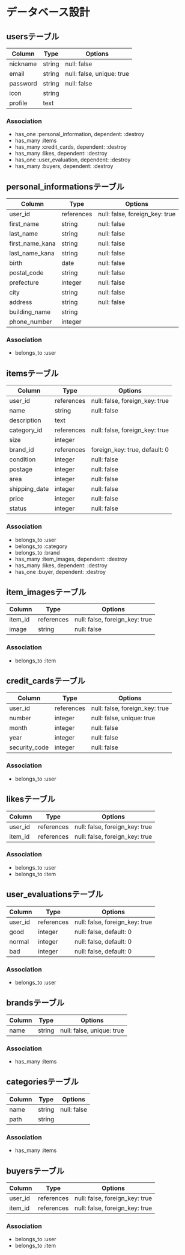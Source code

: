 # データベース設計
## usersテーブル
|Column|Type|Options|
|------|----|-------|
|nickname|string|null: false|
|email|string|null: false, unique: true|
|password|string|null: false|
|icon|string||
|profile|text||

### Association
- has_one :personal_information, dependent: :destroy
- has_many :items
- has_many :credit_cards, dependent: :destroy
- has_many :likes, dependent: :destroy
- has_one :user_evaluation, dependent: :destroy
- has_many :buyers, dependent: :destroy

## personal_informationsテーブル
|Column|Type|Options|
|------|----|-------|
|user_id|references|null: false, foreign_key: true|
|first_name|string|null: false|
|last_name|string|null: false|
|first_name_kana|string|null: false|
|last_name_kana|string|null: false|
|birth|date|null: false|
|postal_code|string|null: false|
|prefecture|integer|null: false|
|city|string|null: false|
|address|string|null: false|
|building_name|string||
|phone_number|integer||

### Association
- belongs_to :user

## itemsテーブル
|Column|Type|Options|
|------|----|-------|
|user_id|references|null: false, foreign_key: true|
|name|string|null: false|
|description|text||
|category_id|references|null: false, foreign_key: true|
|size|integer||
|brand_id|references|foreign_key: true, default: 0|
|condition|integer|null: false|
|postage|integer|null: false|
|area|integer|null: false|
|shipping_date|integer|null: false|
|price|integer|null: false|
|status|integer|null: false|

### Association
- belongs_to :user
- belongs_to :category
- belongs_to :brand
- has_many :item_images, dependent: :destroy
- has_many :likes, dependent: :destroy
- has_one :buyer, dependent: :destroy

## item_imagesテーブル
|Column|Type|Options|
|------|----|-------|
|item_id|references|null: false, foreign_key: true|
|image|string|null: false|

### Association
- belongs_to :item

## credit_cardsテーブル
|Column|Type|Options|
|------|----|-------|
|user_id|references|null: false, foreign_key: true|
|number|integer|null: false, unique: true|
|month|integer|null: false|
|year|integer|null: false|
|security_code|integer|null: false|

### Association
- belongs_to :user

## likesテーブル
|Column|Type|Options|
|------|----|-------|
|user_id|references|null: false, foreign_key: true|
|item_id|references|null: false, foreign_key: true|

### Association
- belongs_to :user
- belongs_to :item

## user_evaluationsテーブル
|Column|Type|Options|
|------|----|-------|
|user_id|references|null: false, foreign_key: true|
|good|integer|null: false, default: 0|
|normal|integer|null: false, default: 0|
|bad|integer|null: false, default: 0|

### Association
- belongs_to :user

## brandsテーブル
|Column|Type|Options|
|------|----|-------|
|name|string|null: false, unique: true|

### Association
- has_many :items

## categoriesテーブル
|Column|Type|Options|
|------|----|-------|
|name|string|null: false|
|path|string||

### Association
- has_many :items

## buyersテーブル
|Column|Type|Options|
|------|----|-------|
|user_id|references|null: false, foreign_key: true|
|item_id|references|null: false, foreign_key: true|

### Association
- belongs_to :user
- belongs_to :item

